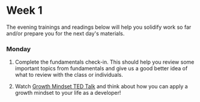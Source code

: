 # Week 1

The evening trainings and readings below will help you solidify work so far and/or prepare you for the next day's materials.

### Monday

1. Complete the fundamentals check-in. This should help you review some important topics from fundamentals and give us a good better idea of what to review with the class or individuals. 

1. Watch [Growth Mindset TED Talk](https://www.youtube.com/watch?v=pN34FNbOKXc) and think about how you can apply a growth mindset to your life as a developer!


<!--

### Tuesday

### Wednesday

### Thursday

### Weekend

-->
